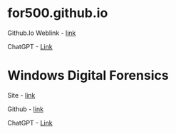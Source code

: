 # for500.github.io

Github.Io Weblink - [link](https://rockafeller2013.github.io/for500.github.io/index.html?nocache=1
)

ChatGPT - [Link](https://chatgpt.com/c/689c1f63-72a8-832c-9f1c-834b38d8ea24)


# Windows Digital Forensics

Site - [link](https://rockafeller2013.github.io/windows_digital_forensics.github.io/index.html?nocache=1)

Github - [link](https://github.com/RockAfeller2013/windows_digital_forensics.github.io)

ChatGPT - [Link](https://chatgpt.com/c/689c1f63-72a8-832c-9f1c-834b38d8ea24)

